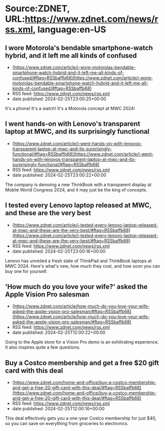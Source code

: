 # Source:ZDNET, URL:https://www.zdnet.com/news/rss.xml, language:en-US

## I wore Motorola's bendable smartphone-watch hybrid, and it left me all kinds of confused
 - [https://www.zdnet.com/article/i-wore-motorolas-bendable-smartphone-watch-hybrid-and-it-left-me-all-kinds-of-confused/#ftag=RSSbaffb68](https://www.zdnet.com/article/i-wore-motorolas-bendable-smartphone-watch-hybrid-and-it-left-me-all-kinds-of-confused/#ftag=RSSbaffb68)
 - RSS feed: https://www.zdnet.com/news/rss.xml
 - date published: 2024-02-25T23:00:25+00:00

It's a phone! It's a watch! It's a Motorola concept at MWC 2024!

## I went hands-on with Lenovo's transparent laptop at MWC, and its surprisingly functional
 - [https://www.zdnet.com/article/i-went-hands-on-with-lenovos-transparent-laptop-at-mwc-and-its-surprisingly-functional/#ftag=RSSbaffb68](https://www.zdnet.com/article/i-went-hands-on-with-lenovos-transparent-laptop-at-mwc-and-its-surprisingly-functional/#ftag=RSSbaffb68)
 - RSS feed: https://www.zdnet.com/news/rss.xml
 - date published: 2024-02-25T23:00:22+00:00

The company is demoing a new ThinkBook with a transparent display at Mobile World Congress 2024, and it may just be the king of concepts.

## I tested every Lenovo laptop released at MWC, and these are the very best
 - [https://www.zdnet.com/article/i-tested-every-lenovo-laptop-released-at-mwc-and-these-are-the-very-best/#ftag=RSSbaffb68](https://www.zdnet.com/article/i-tested-every-lenovo-laptop-released-at-mwc-and-these-are-the-very-best/#ftag=RSSbaffb68)
 - RSS feed: https://www.zdnet.com/news/rss.xml
 - date published: 2024-02-25T23:00:16+00:00

Lenovo has unveiled a fresh slate of ThinkPad and ThinkBook laptops at MWC 2024. Here's what's new, how much they cost, and how soon you can buy one for yourself.

## 'How much do you love your wife?' asked the Apple Vision Pro salesman
 - [https://www.zdnet.com/article/how-much-do-you-love-your-wife-asked-the-apple-vision-pro-salesman/#ftag=RSSbaffb68](https://www.zdnet.com/article/how-much-do-you-love-your-wife-asked-the-apple-vision-pro-salesman/#ftag=RSSbaffb68)
 - RSS feed: https://www.zdnet.com/news/rss.xml
 - date published: 2024-02-25T12:00:22+00:00

Going to the Apple store for a Vision Pro demo is an exhilirating experience. It also inspires quite a few questions.

## Buy a Costco membership and get a free $20 gift card with this deal
 - [https://www.zdnet.com/home-and-office/buy-a-costco-membership-and-get-a-free-20-gift-card-with-this-deal/#ftag=RSSbaffb68](https://www.zdnet.com/home-and-office/buy-a-costco-membership-and-get-a-free-20-gift-card-with-this-deal/#ftag=RSSbaffb68)
 - RSS feed: https://www.zdnet.com/news/rss.xml
 - date published: 2024-02-25T12:00:16+00:00

This deal effectively gets you a one-year Costco membership for just $40, so you can save on everything from groceries to electronics.

